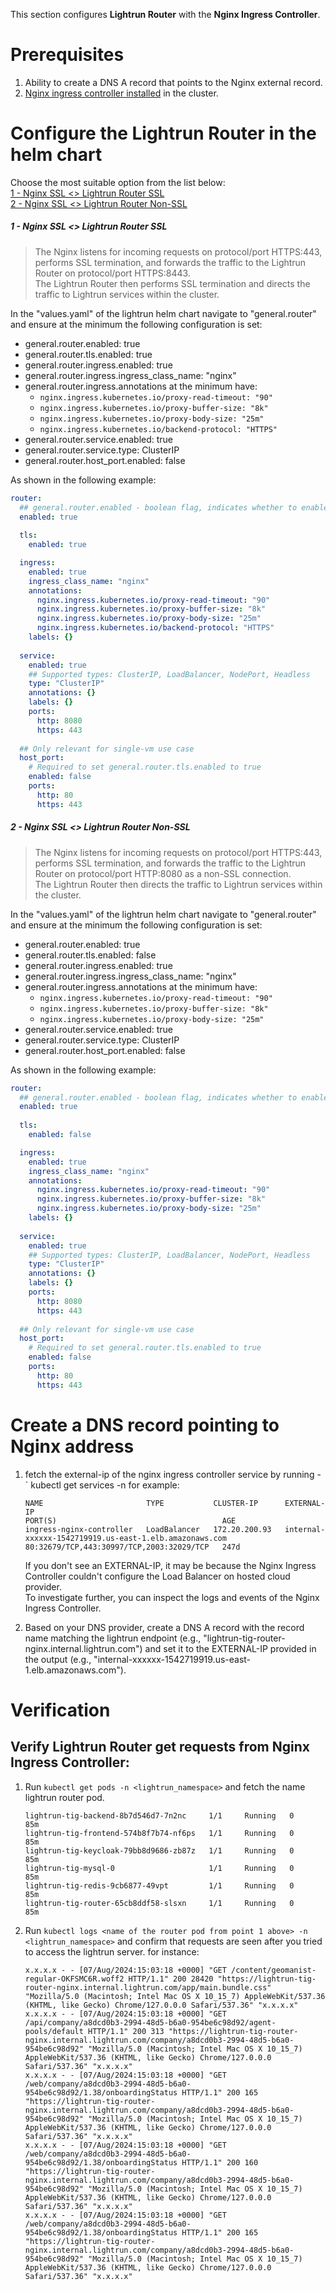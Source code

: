 This section configures **Lightrun Router** with the **Nginx Ingress Controller**.
# Prerequisites
1. Ability to create a DNS A record that points to the Nginx external record.
2. [Nginx ingress controller installed](https://kubernetes.github.io/ingress-nginx/deploy/) in the cluster.
# Configure the Lightrun Router in the helm chart
Choose the most suitable option from the list below:  
[1 - Nginx  SSL <> Lightrun Router SSL](#1---nginx--ssl--lightrun-router-ssl)  
[2 - Nginx SSL <> Lightrun Router Non-SSL](#2---nginx-ssl--lightrun-router-non-ssl)
##### 1 - Nginx  SSL <> Lightrun Router SSL
   >The Nginx listens for incoming requests on protocol/port HTTPS:443, performs SSL termination, and forwards the traffic to the Lightrun Router on protocol/port HTTPS:8443.  
   >The Lightrun Router then performs SSL termination and directs the traffic to Lightrun services within the cluster.

In the "values.yaml" of the lightrun helm chart navigate to "general.router" and ensure at the minimum the following configuration is set:
* general.router.enabled: true
* general.router.tls.enabled: true
* general.router.ingress.enabled: true
* general.router.ingress.ingress_class_name: "nginx"
* general.router.ingress.annotations at the minimum have:
	* `nginx.ingress.kubernetes.io/proxy-read-timeout: "90"`
	* `nginx.ingress.kubernetes.io/proxy-buffer-size: "8k"`
	* `nginx.ingress.kubernetes.io/proxy-body-size: "25m"`
    * `nginx.ingress.kubernetes.io/backend-protocol: "HTTPS"`
* general.router.service.enabled: true
* general.router.service.type: ClusterIP
* general.router.host_port.enabled: false  

As shown in the following example:
```yaml
router:  
  ## general.router.enabled - boolean flag, indicates whether to enable a Router (single entrypoint for Lightrun deployment).  
  enabled: true  
  
  tls:
    enabled: true

  ingress:  
    enabled: true  
    ingress_class_name: "nginx"  
    annotations:  
      nginx.ingress.kubernetes.io/proxy-read-timeout: "90"  
      nginx.ingress.kubernetes.io/proxy-buffer-size: "8k"  
      nginx.ingress.kubernetes.io/proxy-body-size: "25m"
      nginx.ingress.kubernetes.io/backend-protocol: "HTTPS"
    labels: {}  
  
  service:  
    enabled: true  
    ## Supported types: ClusterIP, LoadBalancer, NodePort, Headless  
    type: "ClusterIP"  
    annotations: {}  
    labels: {}  
    ports:  
      http: 8080  
      https: 443  
  
  ## Only relevant for single-vm use case  
  host_port:  
    # Required to set general.router.tls.enabled to true  
    enabled: false  
    ports:  
      http: 80  
      https: 443
```
##### 2 - Nginx SSL <> Lightrun Router Non-SSL
  >The Nginx listens for incoming requests on protocol/port HTTPS:443, performs SSL termination, and forwards the traffic to the Lightrun Router on protocol/port HTTP:8080 as a non-SSL connection.  
  >The Lightrun Router then directs the traffic to Lightrun services within the cluster.

In the "values.yaml" of the lightrun helm chart navigate to "general.router" and ensure at the minimum the following configuration is set:
* general.router.enabled: true
* general.router.tls.enabled: false
* general.router.ingress.enabled: true
* general.router.ingress.ingress_class_name: "nginx"
* general.router.ingress.annotations at the minimum have:
	* `nginx.ingress.kubernetes.io/proxy-read-timeout: "90"`
	* `nginx.ingress.kubernetes.io/proxy-buffer-size: "8k"`
	* `nginx.ingress.kubernetes.io/proxy-body-size: "25m"`
* general.router.service.enabled: true
* general.router.service.type: ClusterIP
* general.router.host_port.enabled: false  

As shown in the following example:
```yaml
router:  
  ## general.router.enabled - boolean flag, indicates whether to enable a Router (single entrypoint for Lightrun deployment).  
  enabled: true  
  
  tls:
    enabled: false

  ingress:  
    enabled: true  
    ingress_class_name: "nginx"  
    annotations:  
      nginx.ingress.kubernetes.io/proxy-read-timeout: "90"  
      nginx.ingress.kubernetes.io/proxy-buffer-size: "8k"  
      nginx.ingress.kubernetes.io/proxy-body-size: "25m"  
    labels: {}  
  
  service:  
    enabled: true  
    ## Supported types: ClusterIP, LoadBalancer, NodePort, Headless  
    type: "ClusterIP"  
    annotations: {}  
    labels: {}  
    ports:  
      http: 8080  
      https: 443  
  
  ## Only relevant for single-vm use case  
  host_port:  
    # Required to set general.router.tls.enabled to true  
    enabled: false  
    ports:  
      http: 80  
      https: 443
```

# Create a DNS record pointing to Nginx address

1.  fetch the external-ip of the nginx ingress controller service by running - `  kubectl get services <ingress-nginx-controller service name> -n <namspace> for example: 
	```
	NAME                       TYPE           CLUSTER-IP      EXTERNAL-IP                                                                        PORT(S)                                     AGE
	ingress-nginx-controller   LoadBalancer   172.20.200.93   internal-xxxxxx-1542719919.us-east-1.elb.amazonaws.com   80:32679/TCP,443:30997/TCP,2003:32029/TCP   247d
	```
 
	   If you don't see an EXTERNAL-IP, it may be because the Nginx Ingress Controller couldn't configure the Load Balancer on hosted cloud provider.  
	   To investigate further, you can inspect the logs and events of the Nginx Ingress Controller.

2. Based on your DNS provider, create a DNS A record with the record name matching the lightrun endpoint (e.g., "lightrun-tig-router-nginx.internal.lightrun.com") and set it to the EXTERNAL-IP provided in the output (e.g., "internal-xxxxxx-1542719919.us-east-1.elb.amazonaws.com").

# Verification
## Verify Lightrun Router get requests from Nginx Ingress Controller:

1. Run `kubectl get pods -n <lightrun_namespace>` and fetch the name lightrun router pod.
	```
	lightrun-tig-backend-8b7d546d7-7n2nc     1/1     Running   0          85m
	lightrun-tig-frontend-574b8f7b74-nf6ps   1/1     Running   0          85m
	lightrun-tig-keycloak-79bb8d9686-zb87z   1/1     Running   0          85m
	lightrun-tig-mysql-0                     1/1     Running   0          85m
	lightrun-tig-redis-9cb6877-49vpt         1/1     Running   0          85m
	lightrun-tig-router-65cb8ddf58-slsxn     1/1     Running   0          85m
	
	```

2. Run `kubectl logs <name of the router pod from point 1 above> -n <lightrun_namespace>` and confirm that requests are seen after you tried to access the lightrun server. for instance:
	```
	x.x.x.x - - [07/Aug/2024:15:03:18 +0000] "GET /content/geomanist-regular-OKFSMC6R.woff2 HTTP/1.1" 200 28420 "https://lightrun-tig-router-nginx.internal.lightrun.com/app/main.bundle.css" "Mozilla/5.0 (Macintosh; Intel Mac OS X 10_15_7) AppleWebKit/537.36 (KHTML, like Gecko) Chrome/127.0.0.0 Safari/537.36" "x.x.x.x"
	x.x.x.x - - [07/Aug/2024:15:03:18 +0000] "GET /api/company/a8dcd0b3-2994-48d5-b6a0-954be6c98d92/agent-pools/default HTTP/1.1" 200 313 "https://lightrun-tig-router-nginx.internal.lightrun.com/company/a8dcd0b3-2994-48d5-b6a0-954be6c98d92" "Mozilla/5.0 (Macintosh; Intel Mac OS X 10_15_7) AppleWebKit/537.36 (KHTML, like Gecko) Chrome/127.0.0.0 Safari/537.36" "x.x.x.x"
	x.x.x.x - - [07/Aug/2024:15:03:18 +0000] "GET /web/company/a8dcd0b3-2994-48d5-b6a0-954be6c98d92/1.38/onboardingStatus HTTP/1.1" 200 165 "https://lightrun-tig-router-nginx.internal.lightrun.com/company/a8dcd0b3-2994-48d5-b6a0-954be6c98d92" "Mozilla/5.0 (Macintosh; Intel Mac OS X 10_15_7) AppleWebKit/537.36 (KHTML, like Gecko) Chrome/127.0.0.0 Safari/537.36" "x.x.x.x"
	x.x.x.x - - [07/Aug/2024:15:03:18 +0000] "GET /web/company/a8dcd0b3-2994-48d5-b6a0-954be6c98d92/1.38/onboardingStatus HTTP/1.1" 200 160 "https://lightrun-tig-router-nginx.internal.lightrun.com/company/a8dcd0b3-2994-48d5-b6a0-954be6c98d92" "Mozilla/5.0 (Macintosh; Intel Mac OS X 10_15_7) AppleWebKit/537.36 (KHTML, like Gecko) Chrome/127.0.0.0 Safari/537.36" "x.x.x.x"
	x.x.x.x - - [07/Aug/2024:15:03:18 +0000] "GET /web/company/a8dcd0b3-2994-48d5-b6a0-954be6c98d92/1.38/onboardingStatus HTTP/1.1" 200 165 "https://lightrun-tig-router-nginx.internal.lightrun.com/company/a8dcd0b3-2994-48d5-b6a0-954be6c98d92" "Mozilla/5.0 (Macintosh; Intel Mac OS X 10_15_7) AppleWebKit/537.36 (KHTML, like Gecko) Chrome/127.0.0.0 Safari/537.36" "x.x.x.x"
	```